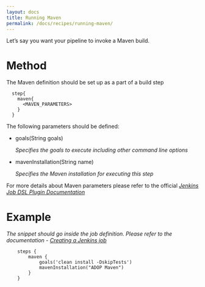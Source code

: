 ```yaml
---
layout: docs
title: Running Maven
permalink: /docs/recipes/running-maven/
---
```


Let’s say you want your pipeline to invoke a Maven build.

# Method

The Maven definition should be set up as a part of a build step

```
  step{
    maven{
      <MAVEN_PARAMETERS>
    }
  }
```

The following parameters should be defined:

* goals(String goals)

  _Specifies the goals to execute including other command line options_
  
* mavenInstallation(String name)

  _Specifies the Maven installation for executing this step_
  
For more details about Maven parameters please refer to the official _[Jenkins Job DSL Plugin Documentation](https://jenkinsci.github.io/job-dsl-plugin/#method/javaposse.jobdsl.dsl.helpers.step.StepContext.maven)_

# Example

_The snippet should go inside the job definition. Please refer to the documentation - [Creating a Jenkins job](https://mibzzz.github.io/adop-cartridges-cookbook/docs/recipes/creating-a-job/)_

```
    steps {
        maven {
            goals('clean install -DskipTests')
            mavenInstallation("ADOP Maven")
        }
    }
```




